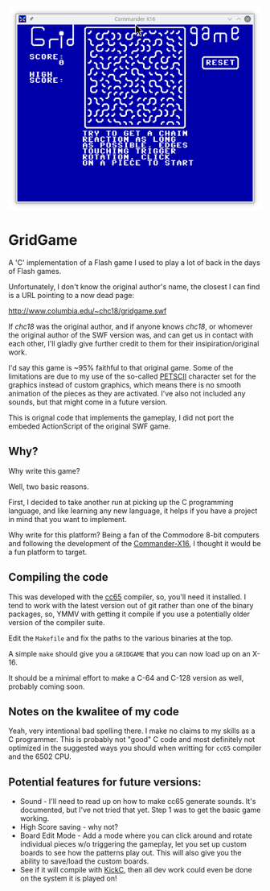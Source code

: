 ![gridgame](gridgame.png)

# GridGame

A 'C' implementation of a Flash game I used to play a lot of back in the days of Flash games.

Unfortunately, I don't know the original author's name, the closest I can find is a URL pointing to a now dead page: 

http://www.columbia.edu/~chc18/gridgame.swf

If *chc18* was the original author, and if anyone knows *chc18*, or whomever the original author of the SWF version was, and can get us in contact with each other, I'll gladly give further credit to them for their insipiration/original work.

I'd say this game is ~95% faithful to that original game.  Some of the limitations 
are due to my use of the so-called [PETSCII](https://en.wikipedia.org/wiki/PETSCII) character set for the graphics instead of custom graphics, which means there is no smooth animation of the pieces as they are activated.  I've also not included any sounds, but that might come in a future version.

This is orignal code that implements the gameplay, I did not port the embeded ActionScript of the original SWF game.

## Why?

Why write this game?  

Well, two basic reasons.  

First, I decided to take another run at picking up the C programming language, and like learning any new language, it helps if you have a project in mind that you want to implement.

Why write for this platform?  Being a fan of the Commodore 8-bit computers and following the development of the [Commander-X16](https://www.commanderx16.com/), I thought it would be a fun platform to target.

## Compiling the code

This was developed with the [cc65](https://cc65.github.io/) compiler, so, you'll need it installed.  I tend to work with the latest version out of git rather than one of the binary packages, so, YMMV with getting it compile if you use a potentially older version of the compiler suite.

Edit the `Makefile` and fix the paths to the various binaries at the top.

A simple `make` should give you a `GRIDGAME` that you can now load up on an X-16.

It should be a minimal effort to make a C-64 and C-128 version as well, probably coming soon.

## Notes on the kwalitee of my code

Yeah, very intentional bad spelling there.  I make no claims to my skills as a C programmer.  This is probably not "good" C code and most definitely not optimized in the suggested ways you should when writting for `cc65` compiler and the 6502 CPU.

## Potential features for future versions:

* Sound - I'll need to read up on how to make cc65 generate sounds.  It's documented, but I've not tried that yet.  Step 1 was to get the basic game working.
* High Score saving - why not?
* Board Edit Mode - Add a mode where you can click around and rotate individual pieces w/o triggering the gameplay, let you set up custom boards to see how the patterns play out.  This will also give you the ability to save/load the custom boards.
* See if it will compile with [KickC](https://gitlab.com/camelot/kickc), then all dev work could even be done on the system it is played on!
